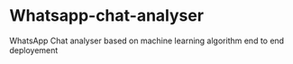 # Whatsapp-chat-analyser
WhatsApp Chat  analyser based on machine learning algorithm end to end deployement
